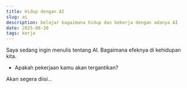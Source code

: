 ```yaml
---
title: Hidup dengan AI
slug: ai
description: belajar bagaimana hidup dan bekerja dengan adanya AI
date: 2025-08-30
tags: kerja
---
```

Saya sedang ingin menulis tentang AI. Bagaimana efeknya di kehidupan kita.

*   Apakah pekerjaan kamu akan tergantikan?

Akan segera diisi...